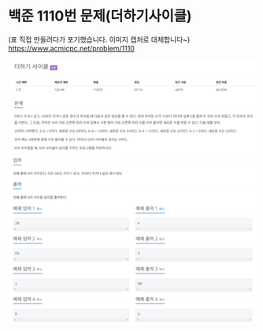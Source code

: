 # 백준 1110번 문제(더하기사이클)
(표 직접 만들려다가 포기했습니다. 이미지 캡처로 대체합니다~) <br >
https://www.acmicpc.net/problem/1110


![백준1110번](https://github.com/jacksimuse/IoT_Study/blob/main/Python/0426/%EB%B0%B1%EC%A4%801110%EB%B2%88.PNG)
![백준1110번2](https://github.com/jacksimuse/IoT_Study/blob/main/Python/0426/%EB%B0%B1%EC%A4%801110%EB%B2%882.PNG)
